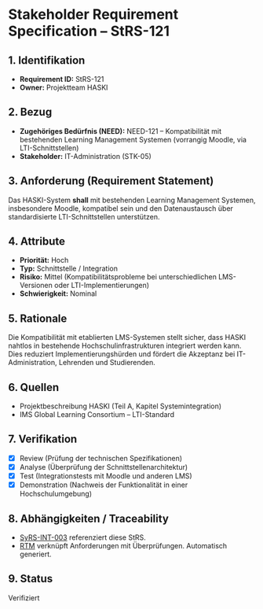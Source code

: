 # Stakeholder Requirement Specification – StRS-121

## 1. Identifikation
- **Requirement ID:** StRS-121
- **Owner:** Projektteam HASKI

## 2. Bezug
- **Zugehöriges Bedürfnis (NEED):** NEED-121 – Kompatibilität mit bestehenden Learning Management Systemen (vorrangig Moodle, via LTI-Schnittstellen)
- **Stakeholder:** IT-Administration (STK-05)

## 3. Anforderung (Requirement Statement)
Das HASKI-System **shall** mit bestehenden Learning Management Systemen, insbesondere Moodle, kompatibel sein und den Datenaustausch über standardisierte LTI-Schnittstellen unterstützen.

## 4. Attribute
- **Priorität:** Hoch
- **Typ:** Schnittstelle / Integration
- **Risiko:** Mittel (Kompatibilitätsprobleme bei unterschiedlichen LMS-Versionen oder LTI-Implementierungen)
- **Schwierigkeit:** Nominal

## 5. Rationale
Die Kompatibilität mit etablierten LMS-Systemen stellt sicher, dass HASKI nahtlos in bestehende Hochschulinfrastrukturen integriert werden kann. Dies reduziert Implementierungshürden und fördert die Akzeptanz bei IT-Administration, Lehrenden und Studierenden.

## 6. Quellen
- Projektbeschreibung HASKI (Teil A, Kapitel Systemintegration)
- IMS Global Learning Consortium – LTI-Standard

## 7. Verifikation
- [x] Review (Prüfung der technischen Spezifikationen)
- [x] Analyse (Überprüfung der Schnittstellenarchitektur)
- [x] Test (Integrationstests mit Moodle und anderen LMS)
- [x] Demonstration (Nachweis der Funktionalität in einer Hochschulumgebung)

## 8. Abhängigkeiten / Traceability
- [SyRS-INT-003](../../system-requirements/SyRS-INT-003.md) referenziert diese StRS.
- [RTM](../../rtm/RTM.md) verknüpft Anforderungen mit Überprüfungen. Automatisch generiert.

## 9. Status
Verifiziert
